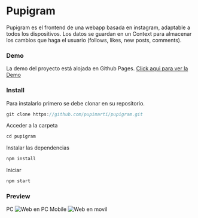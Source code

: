 # Pupigram
Pupigram es el frontend de una webapp basada en instagram, adaptable a todos los dispositivos. Los datos se guardan en un Context para almacenar los cambios que haga el usuario (follows, likes, new posts, comments).

### Demo 
La demo del proyecto está alojada en Github Pages. [Click aqui para ver la Demo](https://pupimarti.github.io/pupigram/#/)

### Install
Para instalarlo primero se debe clonar en su repositorio.

```javascript
git clone https://github.com/pupimarti/pupigram.git
```
Acceder a la carpeta
```javascript
cd pupigram
```
Instalar las dependencias
```javascript
npm install
```
Iniciar
```javascript
npm start
```

### Preview
PC
![Web en PC](https://ibb.co/dbVC2fg)
Mobile
![Web en movil](https://ibb.co/WV9Wvbh)
